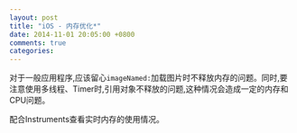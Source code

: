```yaml
---
layout: post
title: "iOS - 内存优化*"
date: 2014-11-01 20:05:00 +0800
comments: true
categories: 
---
```


对于一般应用程序,应该留心`imageNamed:`加载图片时不释放内存的问题。同时,要注意使用多线程、Timer时,引用对象不释放的问题,这种情况会造成一定的内存和CPU问题。

配合Instruments查看实时内存的使用情况。



